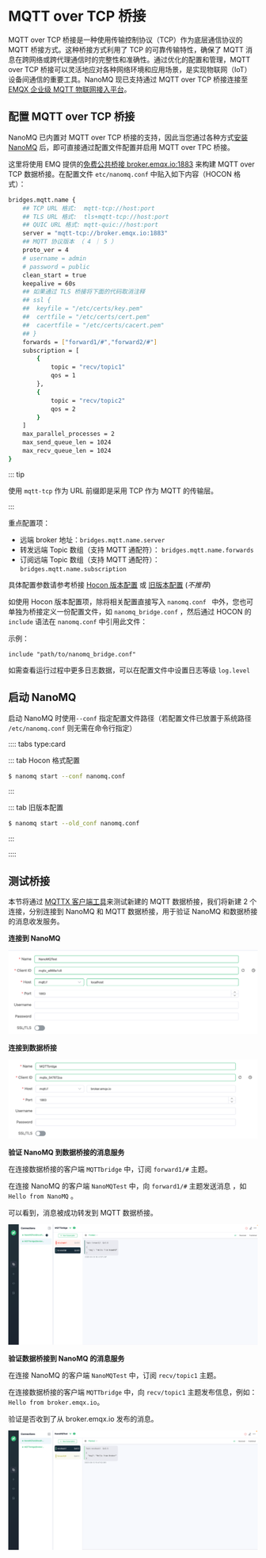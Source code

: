 # MQTT over TCP 桥接

MQTT over TCP 桥接是一种使用传输控制协议（TCP）作为底层通信协议的 MQTT 桥接方式。这种桥接方式利用了 TCP 的可靠传输特性，确保了 MQTT 消息在跨网络或跨代理通信时的完整性和准确性。通过优化的配置和管理，MQTT over TCP 桥接可以灵活地应对各种网络环境和应用场景，是实现物联网（IoT）设备间通信的重要工具。NanoMQ 现已支持通过 MQTT over TCP 桥接连接至 [EMQX 企业级 MQTT 物联网接入平台](https://www.emqx.com/zh/products/emqx)。

## 配置 MQTT over TCP 桥接

NanoMQ 已内置对 MQTT over TCP 桥接的支持，因此当您通过各种方式[安装 NanoMQ](../installation/introduction.md) 后，即可直接通过配置文件配置并启用 MQTT over TPC 桥接。

这里将使用 EMQ 提供的[免费公共桥接 broker.emqx.io:1883](https://www.emqx.com/en/mqtt/public-mqtt5-broker) 来构建 MQTT over TCP 数据桥接。在配置文件 `etc/nanomq.conf` 中贴入如下内容（HOCON 格式）：

```bash
bridges.mqtt.name {
	## TCP URL 格式:  mqtt-tcp://host:port
	## TLS URL 格式:  tls+mqtt-tcp://host:port
	## QUIC URL 格式: mqtt-quic://host:port
	server = "mqtt-tcp://broker.emqx.io:1883"
	## MQTT 协议版本 （ 4 ｜ 5 ）
	proto_ver = 4
	# username = admin
	# password = public
	clean_start = true
	keepalive = 60s
	## 如果通过 TLS 桥接将下面的代码取消注释
	## ssl {
	## 	keyfile = "/etc/certs/key.pem"
	## 	certfile = "/etc/certs/cert.pem"
	## 	cacertfile = "/etc/certs/cacert.pem"
	## }
	forwards = ["forward1/#","forward2/#"]
	subscription = [
		{
			topic = "recv/topic1"
			qos = 1
		},
		{
			topic = "recv/topic2"
			qos = 2
		}
	]
	max_parallel_processes = 2 
	max_send_queue_len = 1024
	max_recv_queue_len = 1024
}
```

::: tip 

使用 `mqtt-tcp` 作为 URL 前缀即是采用 TCP 作为 MQTT 的传输层。

:::

重点配置项：

- 远端 broker 地址：`bridges.mqtt.name.server`
- 转发远端 Topic 数组（支持 MQTT 通配符）： `bridges.mqtt.name.forwards`
- 订阅远端 Topic 数组（支持 MQTT 通配符）：  `bridges.mqtt.name.subscription`

具体配置参数请参考桥接 [Hocon 版本配置](../config-description/v014.md) 或 [旧版本配置](../config-description/v013.md) (*不推荐*)

如使用 Hocon 版本配置项，除将相关配置直接写入  `nanomq.conf ` 中外，您也可单独为桥接定义一份配置文件，如 `nanomq_bridge.conf` ，然后通过 HOCON 的 `include` 语法在 `nanomq.conf` 中引用此文件：

示例：

```shell
include "path/to/nanomq_bridge.conf" 
```

如需查看运行过程中更多日志数据，可以在配置文件中设置日志等级 `log.level`

## 启动 NanoMQ 

启动 NanoMQ 时使用`--conf` 指定配置文件路径（若配置文件已放置于系统路径 `/etc/nanomq.conf` 则无需在命令行指定）

:::: tabs type:card

::: tab Hocon 格式配置

```bash
$ nanomq start --conf nanomq.conf
```

:::

::: tab 旧版本配置

```bash
$ nanomq start --old_conf nanomq.conf
```

:::

::::

## 测试桥接

本节将通过 [MQTTX 客户端工具](https://mqttx.app/)来测试新建的 MQTT 数据桥接，我们将新建 2 个连接，分别连接到 NanoMQ 和 MQTT 数据桥接，用于验证 NanoMQ 和数据桥接的消息收发服务。

**连接到 NanoMQ**

![Connect to NanoMQ](./assets/connect-nanomq.png)

**连接到数据桥接**

![Connect to Public Broker](./assets/connect-public-broker.png)

**验证 NanoMQ 到数据桥接的消息服务**

在连接数据桥接的客户端 `MQTTbridge` 中，订阅 `forward1/#` 主题。

在连接 NanoMQ 的客户端 `NanoMQTest` 中，向 `forward1/#` 主题发送消息 ，如 `Hello from NanoMQ` 。

可以看到，消息被成功转发到 MQTT 数据桥接。

<img src="./assets/hellofromnano.png" alt="message from nanomq" style="zoom:50%;" />

**验证数据桥接到  NanoMQ 的消息服务**

在连接 NanoMQ 的客户端 `NanoMQTest` 中，订阅 `recv/topic1` 主题。

在连接数据桥接的客户端 `MQTTbridge` 中，向 `recv/topic1` 主题发布信息，例如：`Hello from broker.emqx.io`。

验证是否收到了从 broker.emqx.io 发布的消息。

![message from broker](./assets/hellofrombroker.png)



